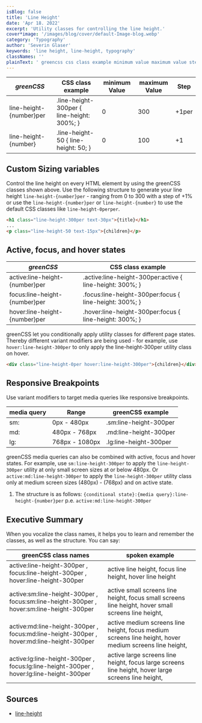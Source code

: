 ```yaml
---
isBlog: false
title: 'Line Height'
date: 'Apr 18. 2022'
excerpt: 'Utility classes for controlling the line height.'
cover*image: '/images/blog/cover/default-Image-blog.webp'
category: 'Typography'
author: 'Severin Glaser'
keywords: 'line height, line-height, typography'
classNames: ''
plainText: ' greencss css class example minimum value maximum value step line-height number per line-height-300per line-height: 300%; 0 300 +1per line-height number line-height-300 line-height: 50; 0 100 +1 custom sizing variables control the line height on every html element by using the greencss classes shown above use the following structure to generate your line height `line-height number per` ranging from 0 to 300 with a step of +1% or use the `line-height number per` or `line-height number ` to use the default css classes like `line-height-0perper`  active focus and hover states greencss css class example active:line-height number per active :line-height-300per:active line-height: 300%; focus:line-height number per focus :line-height-300per:focus line-height: 300%; hover:line-height number per hover :line-height-300per:focus line-height: 300%; greencss let you conditionally apply utility classes for different page states thereby different variant modifiers are being used for example use `hover:line-height-300per` to only apply the line-height-300per utility class on hover  responsive breakpoints use variant modifiers to target media queries like responsive breakpoints media query range greencss example sm: 0px 480px sm:line-height-300per md: 480px 768px md:line-height-300per lg: 768px 1080px lg:line-height-300per greencss media queries can also be combined with active focus and hover states for example use `sm:line-height-300per` to apply the `line-height-300per` utility at only small screen sizes at or below 480px or `active:md:line-height-300per` to apply the `line-height-300per` utility class only at medium screen sizes 480px 768px and on active state 1 the structure is as follows: ` conditional state : media query :line-height number per` p e `active:md:line-height-300per` executive summary when you vocalize the class names it helps you to learn and remember the classes as well as the structure you can say: greencss class names spoken example active:line-height-300per focus:line-height-300per hover:line-height-300per active line height focus line height hover line height active:sm:line-height-300per focus:sm:line-height-300per hover:sm:line-height-300per active small screens line height focus small screens line height hover small screens line height active:md:line-height-300per focus:md:line-height-300per hover:md:line-height-300per active medium screens line height focus medium screens line height hover medium screens line height active:lg:line-height-300per focus:lg:line-height-300per hover:lg:line-height-300per active large screens line height focus large screens line height hover large screens line height sources line-height https: developer mozilla org en-us docs web css line-height '
---
```


| _greenCSS_              | CSS class example                          | minimum Value | maximum Value | Step  |
| ----------------------- | ------------------------------------------ | ------------- | ------------- | ----- |
| line-height-{number}per | .line-height-300per { line-height: 300%; } | 0             | 300           | +1per |
| line-height-{number}    | .line-height-50 { line-height: 50; }       | 0             | 100           | +1    |

## Custom Sizing variables

Control the line height on every HTML element by using the greenCSS classes shown above. Use the following structure to generate your line height `line-height-{number}per` - ranging from 0 to 300 with a step of +1% or use the `line-height-{number}per` or `line-height-{number}` to use the default CSS classes like `line-height-0perper`.

```html
<h1 class="line-height-300per text-30px">{title}</h1>
...
<p class="line-height-50 text-15px">{children}</p>
```

## Active, focus, and hover states

| _greenCSS_                     | CSS class example                                         |
| ------------------------------ | --------------------------------------------------------- |
| active:line-height-{number}per | .active\:line-height-300per:active { line-height: 300%; } |
| focus:line-height-{number}per  | .focus\:line-height-300per:focus { line-height: 300%; }   |
| hover:line-height-{number}per  | .hover\:line-height-300per:focus { line-height: 300%; }   |

greenCSS let you conditionally apply utility classes for different page states. Thereby different variant modifiers are being used - for example, use `hover:line-height-300per` to only apply the line-height-300per utility class on hover.

```html
<div class="line-height-0per hover:line-height-300per">{children}</div>
```

## Responsive Breakpoints

Use variant modifiers to target media queries like responsive breakpoints.

| media query | Range          | greenCSS example       |
| ----------- | -------------- | ---------------------- |
| sm:         | 0px - 480px    | .sm:line-height-300per |
| md:         | 480px - 768px  | .md:line-height-300per |
| lg:         | 768px - 1080px | .lg:line-height-300per |

greenCSS media queries can also be combined with active, focus and hover states. For example, use `sm:line-height-300per` to apply the `line-height-300per` utility at only small screen sizes at or below 480px. Or `active:md:line-height-300per` to apply the `line-height-300per` utility class only at medium screen sizes (480px) - (768px) and on active state.

1. The structure is as follows: `{conditional state}:{media query}:line-height-{number}per` p.e. `active:md:line-height-300per`

## Executive Summary

When you vocalize the class names, it helps you to learn and remember the classes, as well as the structure. You can say:

| greenCSS class names                                                                     | spoken example                                                                                         |
| ---------------------------------------------------------------------------------------- | ------------------------------------------------------------------------------------------------------ |
| active:line-height-300per , focus:line-height-300per , hover:line-height-300per          | active line height, focus line height, hover line height                                               |
| active:sm:line-height-300per , focus:sm:line-height-300per , hover:sm:line-height-300per | active small screens line height, focus small screens line height, hover small screens line height,    |
| active:md:line-height-300per , focus:md:line-height-300per , hover:md:line-height-300per | active medium screens line height, focus medium screens line height, hover medium screens line height, |
| active:lg:line-height-300per , focus:lg:line-height-300per , hover:lg:line-height-300per | active large screens line height, focus large screens line height, hover large screens line height,    |

## Sources

- [line-height](https://developer.mozilla.org/en-US/docs/Web/CSS/line-height)
